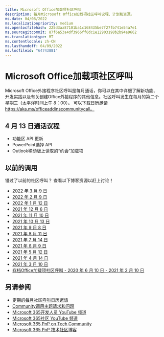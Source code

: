 ```yaml
---
title: Microsoft Office加载项社区呼叫
description: 每月Microsoft Office加载项社区呼叫议程、计划和资源。
ms.date: 04/08/2022
ms.localizationpriority: medium
ms.openlocfilehash: 225d3aa87101ba1c168435be7f27fb741e54a7e1
ms.sourcegitcommit: 87f6a53a4df3966ff0dc1e12903198b2b94e9662
ms.translationtype: MT
ms.contentlocale: zh-CN
ms.lasthandoff: 04/09/2022
ms.locfileid: "64743881"
---
```

# <a name="microsoft-office-add-ins-community-call"></a>Microsoft Office加载项社区呼叫

Microsoft Office外接程序社区呼叫是每月通话，你可以在其中详细了解新功能、开发实践以及有关创建Office外接程序的其他信息。社区呼叫发生在每月的第二个星期三（太平洋时间上午 8：00）。 可以下载日历邀请 https://aka.ms/officeaddinscommunitycall。

## <a name="agenda-for-april-13th-call"></a>4 月 13 日通话议程

- 功能区 API 更新
- PowerPoint选择 API
- Outlook移动版上读取的“约会”加载项

## <a name="previous-calls"></a>以前的调用

错过了以前的社区呼叫？ 查看以下博客资源以赶上讨论！

- [2022 年 3 月 9 日](https://techcommunity.microsoft.com/t5/microsoft-365-pnp-blog/office-add-ins-community-call-march-9-2022/ba-p/3255173)
- [2022 年 2 月 9 日](https://techcommunity.microsoft.com/t5/microsoft-365-pnp-blog/office-add-ins-community-call-february-9-2022/ba-p/3164559)
- [2022 年 1 月 12 日](https://techcommunity.microsoft.com/t5/microsoft-365-pnp-blog/office-add-ins-community-call-january-12-2022/ba-p/3061097)
- [2021 年 12 月 8 日](https://techcommunity.microsoft.com/t5/microsoft-365-pnp-blog/office-add-ins-community-call-december-8-2021/ba-p/3032949)
- [2021 年 11 月 10 日](https://techcommunity.microsoft.com/t5/microsoft-365-pnp-blog/office-add-ins-community-call-november-10-2021/ba-p/2983146)
- [2021 年 10 月 13 日](https://techcommunity.microsoft.com/t5/microsoft-365-pnp-blog/office-add-ins-community-call-october-13-2021/ba-p/2867151)
- [2021 年 9 月 8 日](https://techcommunity.microsoft.com/t5/microsoft-365-pnp-blog/office-add-ins-community-call-september-8-2021/ba-p/2747100)
- [2021 年 8 月 11 日](https://techcommunity.microsoft.com/t5/microsoft-365-pnp-blog/office-add-ins-community-call-august-2021/ba-p/2661372)
- [2021 年 7 月 14 日](https://techcommunity.microsoft.com/t5/microsoft-365-pnp-blog/office-add-ins-community-call-july-2021/ba-p/2573384)
- [2021 年 6 月 9 日](https://techcommunity.microsoft.com/t5/microsoft-365-pnp-blog/office-add-ins-community-call-june-2021/ba-p/2446156)
- [2021 年 5 月 12 日](https://techcommunity.microsoft.com/t5/microsoft-365-pnp-blog/office-add-ins-community-call-may-2021/ba-p/2369804)
- [2021 年 4 月 14 日](https://techcommunity.microsoft.com/t5/microsoft-365-pnp-blog/office-add-ins-community-call-april-14-2021/ba-p/2318886)
- [2021 年 3 月 10 日](https://techcommunity.microsoft.com/t5/microsoft-365-pnp-blog/office-add-ins-community-call-march-10-2021/ba-p/2205369)
- [存档Office加载项社区呼叫 - 2020 年 6 月 10 日 - 2021 年 2 月 10 日](https://cdn.graph.office.net/prod/office/Office-Add-ins-Community-Call-Archive.pdf)

## <a name="see-also"></a>另请参阅

- [定期的每月社区呼叫日历邀请](https://aka.ms/officeaddinscommunitycall)
- [Community调用主题请求和问题](https://aka.ms/officeaddinsform)
- [Microsoft 365开发人员 YouTube 频道](https://aka.ms/m365devyoutube)
- [Microsoft 365社区 YouTube 频道](https://aka.ms/m365pnp/videos )
- [Microsoft 365 PnP on Tech Community](https://aka.ms/m365pnp/community)
- [Microsoft 365 PnP 技术社区博客](https://aka.ms/m365pnp/community/blog)
